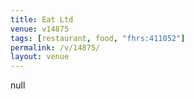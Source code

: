 ```yaml
---
title: Eat Ltd
venue: v14875
tags: [restaurant, food, "fhrs:411052"]
permalink: /v/14875/
layout: venue
---
```

null